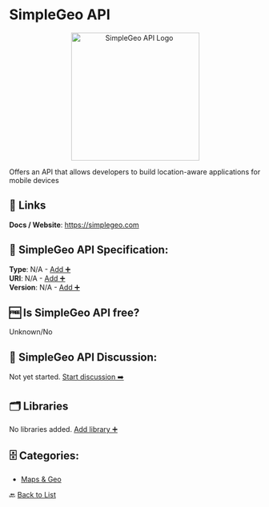 # SimpleGeo API
<p align="center">
    <img width="256" src="https://raw.githubusercontent.com/apis-list/apis-list/main/apis/simplegeo-api/logo_256x256.png" alt="SimpleGeo API Logo"/>
</p>
Offers an API that allows developers to build location-aware applications for mobile devices

##  🔗 Links
**Docs / Website**: https://simplegeo.com

## 🧬 SimpleGeo API Specification:
**Type**: N/A - [Add ➕](https://github.com/apis-list/apis-list/edit/main/apis/simplegeo-api/simplegeo-api.yaml)  
**URI**: N/A - [Add ➕](https://github.com/apis-list/apis-list/edit/main/apis/simplegeo-api/simplegeo-api.yaml)  
**Version**: N/A - [Add ➕](https://github.com/apis-list/apis-list/edit/main/apis/simplegeo-api/simplegeo-api.yaml)

## 🆓 Is SimpleGeo API free?
 Unknown/No 

## 💬 SimpleGeo API Discussion:
Not yet started. [Start discussion ➡️](https://github.com/apis-list/apis-list/discussions/new)

## 🗂️ Libraries

No libraries added. [Add library ➕](https://github.com/apis-list/apis-list/edit/main/apis/simplegeo-api/simplegeo-api.yaml)    


## 🗄️ Categories:
- [Maps & Geo](https://github.com/apis-list/apis-list#maps--geo-)

🔙  [Back to List](https://github.com/apis-list/apis-list)

